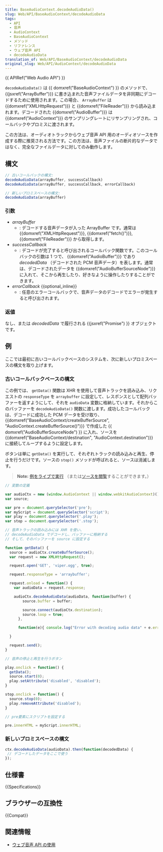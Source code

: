 ```yaml
---
title: BaseAudioContext.decodeAudioData()
slug: Web/API/BaseAudioContext/decodeAudioData
tags:
  - API
  - 音声
  - AudioContext
  - BaseAudioContext
  - メソッド
  - リファレンス
  - ウェブ音声 API
  - decodeAudioData
translation_of: Web/API/BaseAudioContext/decodeAudioData
original_slug: Web/API/AudioContext/decodeAudioData
---
```

{{ APIRef("Web Audio API") }}

`decodeAudioData()` は {{ domxref("BaseAudioContext") }} のメソッドで、 {{jsxref("ArrayBuffer")}} に書き込まれた音声ファイルデータを非同期にデコードするために使用されます。この場合、 `ArrayBuffer` は {{domxref("XMLHttpRequest")}} と {{domxref("FileReader")}} から読み込まれます。デコードされた {{domxref("AudioBuffer")}} は {{domxref("AudioContext")}} のサンプリングレートにリサンプリングされ、コールバックやプロミスに渡されます。

この方法は、オーディオトラックからウェブ音声 API 用のオーディオソースを作成する際に推奨される方法です。この方法は、音声ファイルの断片的なデータではなく、完全なファイルデータに対してのみ動作します。

## 構文

```js
// 古いコールバックの構文:
decodeAudioData(arrayBuffer, successCallback)
decodeAudioData(arrayBuffer, successCallback, errorCallback)

// 新しいプロミスベースの構文:
decodeAudioData(arrayBuffer)
```

### 引数

- _arrayBuffer_
  - : デコードする音声データが入った ArrayBuffer です。通常は{{domxref("XMLHttpRequest")}}, {{domxref("fetch()")}}, {{domxref("FileReader")}} から取得します。
- _successCallback_
  - : デコードが完了すると呼び出されるコールバック関数です。このコールバックの引数は 1 つで、 {{domxref("AudioBuffer")}} であり _decodedData_ （デコードされた PCM 音声データ）を表します。通常は、デコードされたデータを {{domxref("AudioBufferSourceNode")}} に入れて、そこから再生したり、好きなように操作したりすることができます。
- _errorCallback_ {{optional_inline}}
  - : 任意のエラーコールバックで、音声データのデコードでエラーが発生すると呼び出されます。

### 返値

なし、または _decodedData_ で履行される {{jsxref("Promise") }} オブジェクトです。

## 例

ここでは最初に古いコールバックベースのシステムを、次に新しいプロミスベースの構文を取り上げます。

### 古いコールバックベースの構文

この例では、 `getData()` 関数は XHR を使用して音声トラックを読み込み、リクエストの `responseType` を `arraybuffer` に設定して、レスポンスとして配列バッファーを返すようにして、それを `audioData` 変数に格納しています。それからこのバッファーを `decodeAudioData()` 関数に渡します。成功したコールバックは、デコードに成功した PCM データを受け取り、 {{domxref("BaseAudioContext/createBufferSource", "AudioContext.createBufferSource()")}} で作成した {{ domxref("AudioBufferSourceNode") }} に入れ、ソースを {{domxref("BaseAudioContext/destination", "AudioContext.destination")}} に接続してループするように設定します。

ボタンは単に `getData()` を実行して、それぞれトラックの読み込みと再生、停止を行うだけです。ソースの `stop()` メソッドが呼ばれると、ソースは消滅します。

> **Note:** [例をライブで実行](https://mdn.github.io/webaudio-examples/decode-audio-data/) （または[ソースを閲覧](https://github.com/mdn/webaudio-examples/tree/master/decode-audio-data)することができます。）

```js
// 変数の定義

var audioCtx = new (window.AudioContext || window.webkitAudioContext)();
var source;

var pre = document.querySelector('pre');
var myScript = document.querySelector('script');
var play = document.querySelector('.play');
var stop = document.querySelector('.stop');

// 音声トラックの読み込みには XHR を使い、
// decodeAudioData でデコードし、バッファーに格納する
// そして、そのバッファーを source に設定する

function getData() {
  source = audioCtx.createBufferSource();
  var request = new XMLHttpRequest();

  request.open('GET', 'viper.ogg', true);

  request.responseType = 'arraybuffer';

  request.onload = function() {
    var audioData = request.response;

    audioCtx.decodeAudioData(audioData, function(buffer) {
        source.buffer = buffer;

        source.connect(audioCtx.destination);
        source.loop = true;
      },

      function(e){ console.log("Error with decoding audio data" + e.err); });

  }

  request.send();
}

// 音声の停止と再生を行うボタン

play.onclick = function() {
  getData();
  source.start(0);
  play.setAttribute('disabled', 'disabled');
}

stop.onclick = function() {
  source.stop(0);
  play.removeAttribute('disabled');
}

// pre要素にスクリプトを設定する

pre.innerHTML = myScript.innerHTML;
```

### 新しいプロミスベースの構文

```js
ctx.decodeAudioData(audioData).then(function(decodedData) {
 // デコードしたデータをここで使う
});
```

## 仕様書

{{Specifications}}

## ブラウザーの互換性

{{Compat}}

## 関連情報

- [ウェブ音声 API の使用](/ja/docs/Web/API/Web_Audio_API/Using_Web_Audio_API)
